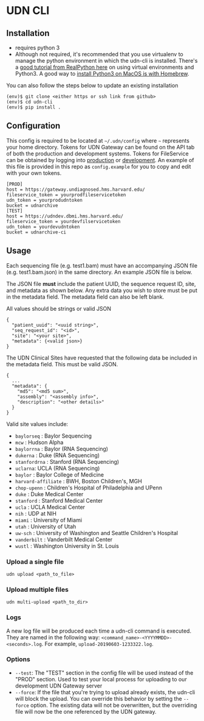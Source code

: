 # UDN CLI

## Installation
* requires python 3
* Although not required, it's recommended that you use virtualenv to manage the python 
environment in which the udn-cli is installed. There's a 
[good tutorial from RealPython here](https://realpython.com/python-virtual-environments-a-primer/#using-different-versions-of-python) 
on using virtual environments and Python3.  A good way to 
[install Python3 on MacOS is with Homebrew](https://docs.python-guide.org/starting/install3/osx/).

You can also follow the steps below to update an existing installation   
```
(env)$ git clone <either https or ssh link from github>
(env)$ cd udn-cli
(env)$ pip install .
```

## Configuration
This config is required to be located at `~/.udn/config` where `~` represents your home directory. 
Tokens for UDN Gateway can be found on the API tab of both the production and development systems. 
Tokens for FileService can be obtained by logging into 
[production](https://fileservice.dbmi.hms.harvard.edu/) or 
[development](https://fileservicedev.aws.dbmi.hms.harvard.edu/). 
An example of this file is provided in this repo  as `config.example` for you to copy and edit with your own tokens. 

```
[PROD]
host = https://gateway.undiagnosed.hms.harvard.edu/
fileservice_token = yourprodfileservicetoken
udn_token = yourprodudntoken
bucket = udnarchive
[TEST]
host = https://udndev.dbmi.hms.harvard.edu/
fileservice_token = yourdevfilservicetoken
udn_token = yourdevudntoken
bucket = udnarchive-ci
```

## Usage

Each sequencing file (e.g. test1.bam) must have an accompanying JSON file (e.g. test1.bam.json) in the same directory. 
An example JSON file is below. 

The JSON file **must** include the patient UUID, the sequence request ID, site, and metadata as shown below.  Any extra 
data you wish to store must be put in the metadata field. The metadata field can also be left blank.   

All values should be strings or valid JSON  
```
{
  "patient_uuid": "<uuid string>",
  "seq_request_id": "<id>",
  "site": "<your site>",
  "metadata": {<valid json>}
}
```

The UDN Clinical Sites have requested that the following data be included in the metadata field.  This must be valid JSON.
```
{
  ...
  "metadata": {
    "md5": "<md5 sum>",
    "assembly": "<assembly info>",
    "description": "<other details>"
  }
}
```

Valid site values include:

- `baylorseq` : Baylor Sequencing
- `mcw` : Hudson Alpha
- `baylorrna` : Baylor (RNA Sequencing)
- `dukerna` : Duke (RNA Sequencing)
- `stanfordrna` : Stanford (RNA Sequencing)
- `uclarna`: UCLA (RNA Sequencing)
- `baylor` : Baylor College of Medicine
- `harvard-affiliate` : BWH, Boston Children's, MGH
- `chop-upenn` : Children's Hospital of Philadelphia and UPenn
- `duke` : Duke Medical Center
- `stanford` : Stanford Medical Center
- `ucla` : UCLA Medical Center
- `nih` : UDP at NIH
- `miami` : University of Miami
- `utah` : University of Utah
- `uw-sch` : University of Washington and Seattle Children's Hospital
- `vanderbilt` : Vanderbilt Medical Center
- `wustl` : Washington University in St. Louis
 
### Upload a single file
`udn upload <path_to_file>`
  
### Upload multiple files
`udn multi-upload <path_to_dir>`


### Logs
A new log file will be produced each time a udn-cli command is executed. They are named in the following way: 
`<command_name>-<YYYYMMDD>-<seconds>.log`. For example, `upload-20190603-1233322.log`.

### Options
* `--test`: The "TEST" section in the config file will be used instead of the "PROD" section. Used to test your local
process for uploading to our development UDN Gateway server 
* `--force`: If the file that you're trying to upload already exists, the udn-cli will block the upload. You can 
override this behavior by setting the `--force` option. The existing data will not be overwritten, but the overriding 
file will now be the one referenced by the UDN gateway.
